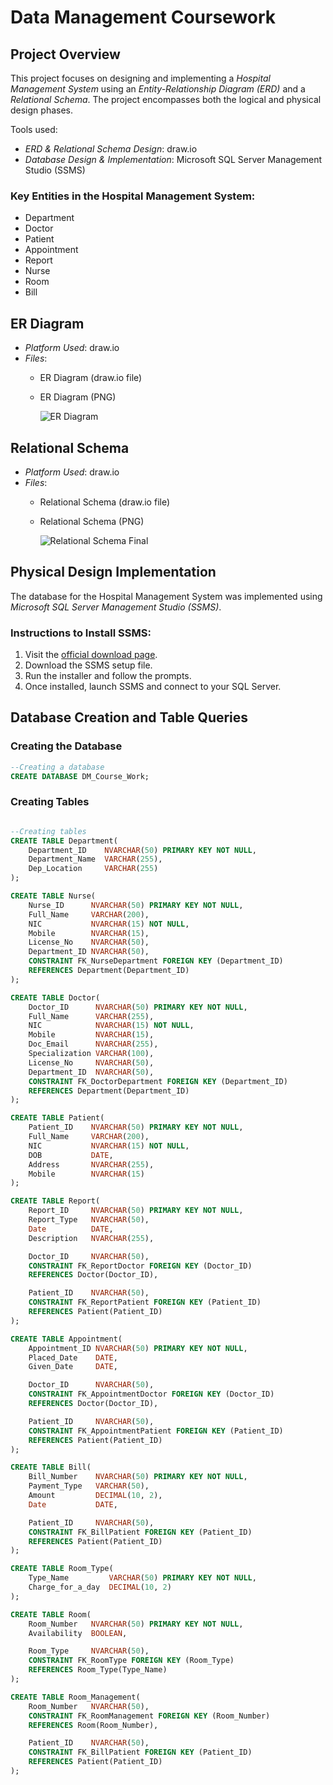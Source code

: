 # Data Management Coursework

## Project Overview
This project focuses on designing and implementing a *Hospital Management System* using an *Entity-Relationship Diagram (ERD)* and a *Relational Schema*. The project encompasses both the logical and physical design phases.

Tools used:
- *ERD & Relational Schema Design*: draw.io
- *Database Design & Implementation*: Microsoft SQL Server Management Studio (SSMS)

### Key Entities in the Hospital Management System:
- Department
- Doctor
- Patient
- Appointment
- Report
- Nurse
- Room
- Bill

## ER Diagram
- *Platform Used*: draw.io
- *Files*:
  - ER Diagram (draw.io file)
  - ER Diagram (PNG)
  
    ![ER Diagram](https://github.com/user-attachments/assets/1e44fc5c-3c6f-43b5-bba0-0425bfa87db5)

## Relational Schema
- *Platform Used*: draw.io
- *Files*:
  - Relational Schema (draw.io file)
  - Relational Schema (PNG)
    
     ![Relational Schema Final](https://github.com/user-attachments/assets/cb95127c-6418-4d5a-af3b-48f9e4d45cd0)

## Physical Design Implementation
The database for the Hospital Management System was implemented using *Microsoft SQL Server Management Studio (SSMS)*.

### Instructions to Install SSMS:
1. Visit the [official download page](https://aka.ms/ssmsfullsetup).
2. Download the SSMS setup file.
3. Run the installer and follow the prompts.
4. Once installed, launch SSMS and connect to your SQL Server.

## Database Creation and Table Queries

### Creating the Database
```sql
--Creating a database
CREATE DATABASE DM_Course_Work;
```

### Creating Tables

```sql

--Creating tables
CREATE TABLE Department(
    Department_ID    NVARCHAR(50) PRIMARY KEY NOT NULL,
    Department_Name  VARCHAR(255),
    Dep_Location     VARCHAR(255)
);

CREATE TABLE Nurse(
    Nurse_ID      NVARCHAR(50) PRIMARY KEY NOT NULL,
    Full_Name     VARCHAR(200),
    NIC           NVARCHAR(15) NOT NULL,
    Mobile        NVARCHAR(15),
    License_No    NVARCHAR(50),
    Department_ID NVARCHAR(50),
    CONSTRAINT FK_NurseDepartment FOREIGN KEY (Department_ID)
    REFERENCES Department(Department_ID)
);

CREATE TABLE Doctor(
    Doctor_ID      NVARCHAR(50) PRIMARY KEY NOT NULL,
    Full_Name      VARCHAR(255),
    NIC            NVARCHAR(15) NOT NULL,
    Mobile         NVARCHAR(15),
    Doc_Email      NVARCHAR(255),
    Specialization VARCHAR(100),
    License_No     NVARCHAR(50),
    Department_ID  NVARCHAR(50),
    CONSTRAINT FK_DoctorDepartment FOREIGN KEY (Department_ID)
    REFERENCES Department(Department_ID)
);

CREATE TABLE Patient(
    Patient_ID    NVARCHAR(50) PRIMARY KEY NOT NULL,
    Full_Name     VARCHAR(200),
    NIC           NVARCHAR(15) NOT NULL,
    DOB           DATE,
    Address       NVARCHAR(255),
    Mobile        NVARCHAR(15)    
);

CREATE TABLE Report(
    Report_ID     NVARCHAR(50) PRIMARY KEY NOT NULL,
    Report_Type   NVARCHAR(50),
    Date          DATE,
    Description   NVARCHAR(255),

    Doctor_ID     NVARCHAR(50),
    CONSTRAINT FK_ReportDoctor FOREIGN KEY (Doctor_ID)
    REFERENCES Doctor(Doctor_ID),

    Patient_ID    NVARCHAR(50),
    CONSTRAINT FK_ReportPatient FOREIGN KEY (Patient_ID)
    REFERENCES Patient(Patient_ID)
);

CREATE TABLE Appointment(
    Appointment_ID NVARCHAR(50) PRIMARY KEY NOT NULL,
    Placed_Date    DATE,
    Given_Date     DATE,

    Doctor_ID      NVARCHAR(50),
    CONSTRAINT FK_AppointmentDoctor FOREIGN KEY (Doctor_ID)
    REFERENCES Doctor(Doctor_ID),

    Patient_ID     NVARCHAR(50),
    CONSTRAINT FK_AppointmentPatient FOREIGN KEY (Patient_ID)
    REFERENCES Patient(Patient_ID)
);

CREATE TABLE Bill(
    Bill_Number    NVARCHAR(50) PRIMARY KEY NOT NULL,
    Payment_Type   VARCHAR(50),
    Amount         DECIMAL(10, 2),
    Date           DATE,

    Patient_ID     NVARCHAR(50),
    CONSTRAINT FK_BillPatient FOREIGN KEY (Patient_ID)
    REFERENCES Patient(Patient_ID)
);

CREATE TABLE Room_Type(
    Type_Name         VARCHAR(50) PRIMARY KEY NOT NULL,
    Charge_for_a_day  DECIMAL(10, 2)
);

CREATE TABLE Room(
    Room_Number   NVARCHAR(50) PRIMARY KEY NOT NULL,
    Availability  BOOLEAN,

    Room_Type     NVARCHAR(50),
    CONSTRAINT FK_RoomType FOREIGN KEY (Room_Type)
    REFERENCES Room_Type(Type_Name)
);

CREATE TABLE Room_Management(
    Room_Number   NVARCHAR(50),
    CONSTRAINT FK_RoomManagement FOREIGN KEY (Room_Number)
    REFERENCES Room(Room_Number),

    Patient_ID    NVARCHAR(50),
    CONSTRAINT FK_BillPatient FOREIGN KEY (Patient_ID)
    REFERENCES Patient(Patient_ID)
);
```
##
